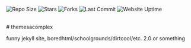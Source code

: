 ![Repo Size](https://img.shields.io/github/repo-size/Bored-Entertainment/themesacomplex?style=for-the-badge)
![Stars](https://img.shields.io/github/stars/Bored-Entertainment/themesacomplex?style=for-the-badge)
![Forks](https://img.shields.io/github/forks/Bored-Entertainment/themesacomplex?style=for-the-badge)
![Last Commit](https://img.shields.io/github/last-commit/Bored-Entertainment/themesacomplex?style=for-the-badge)
![Website Uptime](https://img.shields.io/website?style=for-the-badge&up_message=online&url=https%3A%2F%2Fmesacomplex.tk)

<br>
# themesacomplex

funny jekyll site,
boredhtml/schoolgrounds/dirtcool/etc. 2.0 or something
